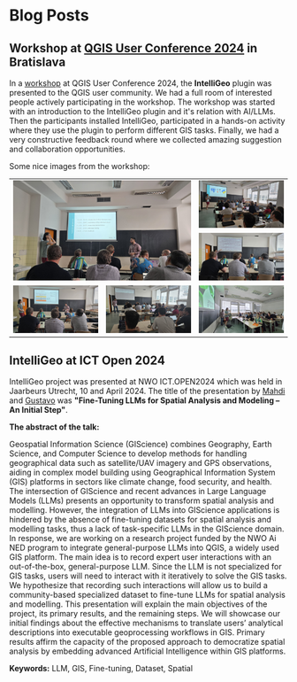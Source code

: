 # Blog Posts

## Workshop at [QGIS User Conference 2024](https://uc2024.qgis.sk/) in Bratislava

In a [workshop](https://talks.osgeo.org/qgis-uc2024/talk/DNHKHQ/) at QGIS User Conference 2024, the **IntelliGeo** plugin was presented to the QGIS user community. We had a full room of interested people actively participating in the workshop. The workshop was started with an introduction to the IntelliGeo plugin and it's relation with AI/LLMs. Then the participants installed IntelliGeo, participated in a hands-on activity where they use the plugin to perform different GIS tasks. Finally, we had a very constructive feedback round where we collected amazing suggestion and collaboration opportunities. 

Some nice images from the workshop:

<table>
  <tr>
    <td rowspan="2" colspan="2"><img src="img/uc2024.qgis.sk/1.jpg" alt="Spanning Image" width="400">
    </td>
    <td><img src="img/uc2024.qgis.sk/3.jpg" alt="Image 2" width="200">
    </td>
  </tr>
  <tr>
    <td><img src="img/uc2024.qgis.sk/4.jpg" alt="Image 3" width="200"></td>
  </tr>
  <tr>
    <td><img src="img/uc2024.qgis.sk/2.jpg" alt="Image 4" width="200"></td>
    <td><img src="img/uc2024.qgis.sk/5.jpg" alt="Image 5" width="200"></td>
    <td><img src="img/uc2024.qgis.sk/6.jpg" alt="Image 6" width="200"></td>
  </tr>
</table>


## **IntelliGeo** at ICT Open 2024

IntelliGeo project was presented at NWO ICT.OPEN2024 which was held in Jaarbeurs Utrecht, 10 and April 2024. The title of the presentation by [Mahdi]() and [Gustavo]() was **"Fine-Tuning LLMs for Spatial Analysis and Modeling – An Initial Step"**. 

**The abstract of the talk:**

Geospatial Information Science (GIScience) combines Geography, Earth Science, and Computer Science to develop methods for handling geographical data such as satellite/UAV imagery and GPS observations, aiding in complex model building using Geographical Information System (GIS) platforms in sectors like climate change, food security, and health. The intersection of GIScience and recent advances in Large Language Models (LLMs) presents an opportunity to transform spatial analysis and modelling. However, the integration of LLMs into GIScience applications is hindered by the absence of fine-tuning datasets for spatial analysis and modelling tasks, thus a lack of task-specific LLMs in the GIScience domain. In response, we are working on a research project funded by the NWO Ai NED program to integrate general-purpose LLMs into QGIS, a widely used GIS platform. The main idea is to record expert user interactions with an out-of-the-box, general-purpose LLM. Since the LLM is not specialized for GIS tasks, users will need to interact with it iteratively to solve the GIS tasks. We hypothesize that recording such interactions will allow us to build a community-based specialized dataset to fine-tune LLMs for spatial analysis and modelling. This presentation will explain the main objectives of the project, its primary results, and the remaining steps. We will showcase our initial findings about the effective mechanisms to translate users’ analytical descriptions into executable geoprocessing workflows in GIS. Primary results affirm the capacity of the proposed approach to democratize spatial analysis by embedding advanced Artificial Intelligence within GIS platforms.

**Keywords:** LLM, GIS, Fine-tuning, Dataset, Spatial

